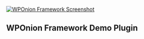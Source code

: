 [![WPOnion Framework Screenshot](http://s3.wponion.com/wp.org/v2/banner-1544x500.jpg)](http://s3.wponion.com/wp.org/v2/banner-1544x500.jpg)
## WPOnion Framework Demo Plugin

